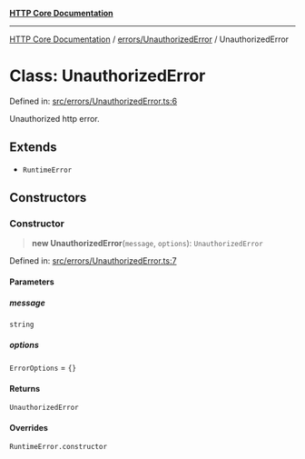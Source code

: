 [**HTTP Core Documentation**](../../../README.md)

***

[HTTP Core Documentation](../../../README.md) / [errors/UnauthorizedError](../README.md) / UnauthorizedError

# Class: UnauthorizedError

Defined in: [src/errors/UnauthorizedError.ts:6](https://github.com/stonemjs/http-core/blob/f8360abdd8e841f59cefcfadd322bcf66d52c95b/src/errors/UnauthorizedError.ts#L6)

Unauthorized http error.

## Extends

- `RuntimeError`

## Constructors

### Constructor

> **new UnauthorizedError**(`message`, `options`): `UnauthorizedError`

Defined in: [src/errors/UnauthorizedError.ts:7](https://github.com/stonemjs/http-core/blob/f8360abdd8e841f59cefcfadd322bcf66d52c95b/src/errors/UnauthorizedError.ts#L7)

#### Parameters

##### message

`string`

##### options

`ErrorOptions` = `{}`

#### Returns

`UnauthorizedError`

#### Overrides

`RuntimeError.constructor`
